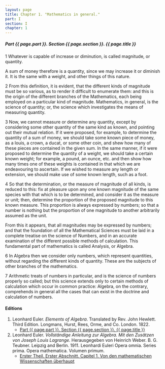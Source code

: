 ```yaml
---
layout: page
title: Chapter 1. "Mathematics in general."
part: I
section: I
chapter: 1
---
```


##### Part {{ page.part }}. Section {{ page.section }}. {{ page.title }}

<span class="art">1</span> Whatever is capable of increase or diminution,
is called magnitude, or quantity.

A sum of money therefore
is a quantity, since we may increase it or diminish it.
It is the same with a weight, and other things of this nature.

<span class="art">2</span> From this definition, it is evident, that the
different kinds of magnitude must be so various, as to render it
difficult to enumerate them: and
this is the origin of the different branches
of the Mathematics, each being employed on a particular kind of magnitude.
Mathematics, in general, is the science of quantity;
or, the science which investigates the means of measuring quantity.

<span class="art">3</span> Now, we cannot measure or determine any quantity,
except by considering some other quantity of the same kind
as known, and pointing
out their mutual
relation.
If it were proposed, for example, to determine the quantity of a
sum of money, we should take some known piece of money,
as a louis, a crown, a ducat, or some other coin, and shew
how many of these pieces are contained in
the given sum.
In the same manner,
if it were proposed to determine the
quantity of a weight, we should take a certain known weight;
for example, a pound, an ounce,
etc. and then show how
many times one of these weights is contained in that which
we are endeavouring to ascertain.
If we wished to measure
any length or extension, we should make use of some known
length, such as a foot.

<span class="art">4</span> So that the determination,
or the measure of magnitude of all kinds, is reduced to this:
fix at pleasure upon any one known magnitude of the same
species with that which is to be determined, and consider
it as the measure or unit;
then, determine the proportion of the proposed magnitude to this known measure.
This proportion
is always expressed by numbers; so that a number is nothing but the
proportion of one magnitude to another arbitrarily assumed
as the unit.

From this it appears, that
all magnitudes may be expressed by numbers; and
that the foundation of all the
Mathematical Sciences must be laid
in a complete treatise on the science of Numbers, and in an accurate examination
of the different possible methods of calculation.
This fundamental part of mathematics is called Analysis,
or Algebra.

<span class="art">6</span> In Algebra
then we consider
only numbers, which represent quantities, without regarding the
different kinds of quantity.
These are the subjects of other branches of
the mathematics.

<span class="art">7</span> Arithmetic
treats of numbers in particular, and is the
science of numbers properly so called; but
this science extends only to certain methods of calculation which occur in
common practice: Algebra, on
the contrary, comprehends in general
all the
cases that can exist in
the doctrine and
calculation of numbers.

#### Editions

1. Leonhard Euler. *Elements of Algebra*. Translated by Rev. John Hewlett. Third Edition. Longmans, Hurst, Rees, Orme, and Co. London. 1822.
    - [Part {{ page.part }}. Section {{ page.section }}. {{ page.title }}](/assets/euler/en/I-1.pdf)
2. Leonhard Euler. *Vollständige Anleitung zur Algebra. Mit den Zusätzen von Joseph Louis Lagrange.* Herausgegeben von Heinrich Weber. B. G. Teubner. Leipzig and Berlin. 1911. Leonhardi Euleri Opera omnia. Series prima. Opera mathematica. Volumen primum.
    - [Erster Theil. Erster Abschnitt. Capitel 1. Von den mathematischen Wissenschaften überhaupt](/assets/euler/de/I-I-1.pdf)